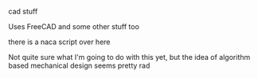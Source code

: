 cad stuff

Uses FreeCAD and some other stuff too

there is a naca script over here

Not quite sure what I'm going to do with this yet, but the idea of algorithm based mechanical design seems pretty rad

